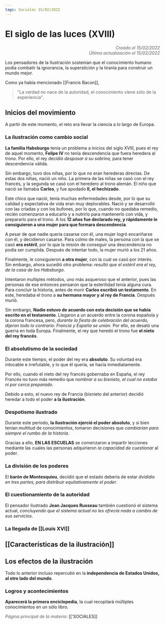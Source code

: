 ```yaml
---
tags: Sociales 15/02/2022
---
```


# El siglo de las luces (XVIII)
<div style="text-align: right; opacity: 0.7; font-style: italic;">Creado el 15/02/2022</div>
<div style="text-align: right; opacity: 0.7; font-style: italic;">Última actualización el 15/02/2022</div>

Los pensadores de la Ilustración sostenían que el conocimiento humano podía combatir la ignorancia, la superstición y la tiranía para construir un mundo mejor.

Como ya había mencionado [[Francis Bacon]], 
> "La verdad no nace de la autoridad, el conocimiento viene sólo de la experiencia".

## Inicios del movimiento

A partir de este momento, el reto era llevar la ciencia a lo largo de Europa.

### La ilustración como cambio social

**La familia Habsburgo** tenía un problema a inicios del siglo XVIII, pues el rey de aquel momento, **Felipe IV** no tenía descendencia que fuera heredera al trono. Por ello, el rey decidió *desposar a su sobrina,* para tener descendencia válida.

Sin embargo, tuvo dos niñas, por lo que no eran herederas directas. De estas dos niñas, nació un niño. La primera de las niñas se casó con el rey francés, y la segunda se casó con el heredero al trono alemán. El niño que nació se llamaba **Carlos**, y fue apodado **II, el hechizado**.

Este chico que nació, tenía muchas enfermedades desde, por lo que su calidad y expectativa de vida eran muy deplorables. Nació y se desarrolló con las críadas y con los bufones, por lo que, cuando no quedaba remedio, recién comenzaron a educarlo y a nutrirlo para mantenerlo con vida, y prepararlo para el trono. A los **12 años fue declarado rey,  y rápidamente le consiguieron a una mujer para que formara descendencia**.

A pesar de que nadie quería casarse con él, una mujer logró encariñarse con él, y decidieron casarse. Para colmo de males, la persona con la que se casó **era estéril**, por lo que la misión  de conseguir una descendencia no podía ser cumplida. 
Después de intentar todo, la mujer murió a los 21 años.

Finalmente, le consiguieron **a otra mujer**, con la cual se casó por interés. Sin embargo, ahora sucedió otro problema: *resultó que el estéril era el rey, de la casa de los Habsburgo*.

Intentaron multiples métodos, uno más asqueroso que el anterior, pues las personas de ese entonces pensaron que la esterilidad tenía alguna cura.
Para concluir la historia, antes de morir **Carlos escribió un testamento**. En este, heredaba el trono a **su hermana mayor y al rey de Francia**. Después murió.

Sin embargo, **Nadie estuvo de acuerdo con esta decisión que se había escrito en el testamento**.
Llegaron a un acuerdo entre la corona española y la corona francesa, pero, *durante la fiesta de celebración del acuerdo, dijeron todo lo contrario: Francia y España se unían.*
Por ello, se desató una guerra en toda Europa. 
Finalmente, el rey que heredó el trono fue **el nieto del rey francés**.

### El absolutismo de la sociedad

Durante este tiempo, el poder del rey era **absoluto**. Su voluntad era intocable e irrefutable, y lo que él quería, se hacía inmediatamente.

Por ello, cuando el nieto del rey francés gobernaba en España, el rey Francés no tuvo más remedio que *nombrar a su bisnieto, el cual no estaba ni por cerca preparado*.

Debido a esto, el nuevo rey de Francia (bisnieto del anterior) decidió heredar a todo el poder **a la ilustración**.

### Despotismo ilustrado

Durante este período, **la ilustración ejerció el poder absoluto**, y si bien tenían multitud de conocimientos, tomaron decisiones que *cambiarían para siempre el rumbo de la historia*.

Gracias a ello, **EN LAS ESCUELAS** se comenzaron a impartir lecciones mediante las cuales las personas adquirieron *la capacidad de cuestionar* al poder.

### La división de los poderes

El **barón de Montesquieu**, decidió que el estado debería de estar *dvididio en tres partes, para distribuir equitativamente el poder*.

### El cuestionamiento de la autoridad

El pensador ilustrado **Jean Jacques Russeau** también cuestionó el sistema actual, *concluyendo que el sistema actual no les ofrecía nada a cambio de sus servicios*.

### La llegada de [[Louis XVI]]


## [[Características de la ilustración]]

## Los efectos de la ilustración

Todo lo anterior incluso repercutió en la **independencia de Estados Unidos, al otro lado del mundo**.

### Logros y acontecimientos

**Aparecerá la primera enciclopedia**, la cual recopilará múltiples conocimientos en un sólo libro.

<span style="opacity: 0.7; font-style: italic;">Página principal de la materia:</span> [['SOCIALES]]